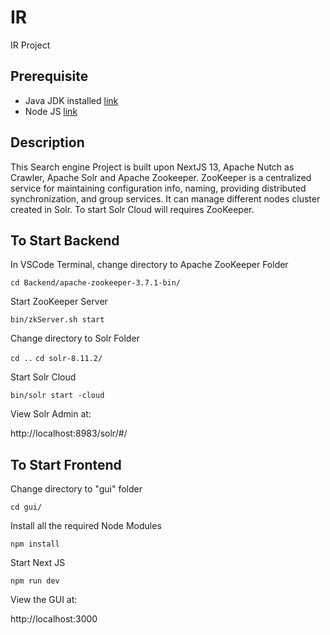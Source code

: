# IR
 IR Project

## Prerequisite
*   Java JDK installed [link](https://www.oracle.com/sg/java/technologies/downloads/)
*   Node JS [link](https://nodejs.org/en)

## Description
This Search engine Project is built upon NextJS 13, Apache Nutch as Crawler, Apache Solr and Apache Zookeeper. ZooKeeper is a centralized service for maintaining configuration info, naming, providing distributed synchronization, and group services. It can manage different nodes cluster created in Solr. To start Solr Cloud will requires ZooKeeper.

## To Start Backend
In VSCode Terminal, change directory to Apache ZooKeeper Folder

`cd Backend/apache-zookeeper-3.7.1-bin/`

Start ZooKeeper Server

`bin/zkServer.sh start `

Change directory to Solr Folder

`cd ..`
`cd solr-8.11.2/`

Start Solr Cloud

`bin/solr start -cloud`

View Solr Admin at:

http://localhost:8983/solr/#/

## To Start Frontend
Change directory to "gui" folder

`cd gui/`

Install all the required Node Modules

`npm install`

Start Next JS

`npm run dev`

View the GUI at:

http://localhost:3000
